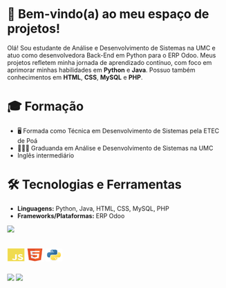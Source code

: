 # 🚀 Bem-vindo(a) ao meu espaço de projetos!
Olá! Sou estudante de Análise e Desenvolvimento de Sistemas na UMC e atuo como desenvolvedora Back-End em Python para o ERP Odoo.
Meus projetos refletem minha jornada de aprendizado contínuo, com foco em aprimorar minhas habilidades em **Python** e **Java**. Possuo também conhecimentos em **HTML**, **CSS**, **MySQL** e **PHP**.

# 🎓 Formação
- 🖥️ Formada como Técnica em Desenvolvimento de Sistemas pela ETEC de Poá <br>
- 👩🏻‍💻 Graduanda em Análise e Desenvolvimento de Sistemas na UMC
- Inglês intermediário 
# 🛠️ Tecnologias e Ferramentas
- **Linguagens:** Python, Java, HTML, CSS, MySQL, PHP
- **Frameworks/Plataformas:** ERP Odoo
<img height="170em" src="https://github-readme-stats.vercel.app/api/top-langs/?username=thaispoliveira&layout=compact&langs_count=7&theme=dracula">
<div style="display: inline_block"><br>
  <div style="display: inline_block"><br>
  <img align="center" alt="thais-Js" height="30" width="40" src="https://raw.githubusercontent.com/devicons/devicon/master/icons/javascript/javascript-plain.svg">
  <img align="center" alt="thais-HTML" height="30" width="40" src="https://raw.githubusercontent.com/devicons/devicon/master/icons/html5/html5-original.svg">
  <img align="center" alt="thais-Python" height="30" width="40" src="https://raw.githubusercontent.com/devicons/devicon/master/icons/python/python-original.svg">
  
</div>

##
 
<div> 
  <a href = "thaispoliveira07@gmail.com"><img src="https://img.shields.io/badge/-Gmail-%23333?style=for-the-badge&logo=gmail&logoColor=white" target="_blank"></a>
  <a href="www.linkedin.com/in/thais-oliveira-458533272" target="_blank"><img src="https://img.shields.io/badge/-LinkedIn-%230077B5?style=for-the-badge&logo=linkedin&logoColor=white" target="_blank"></a> 
  
</div>

